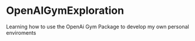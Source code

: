 # OpenAIGymExploration
Learning how to use the OpenAi Gym Package to develop my own personal enviroments
